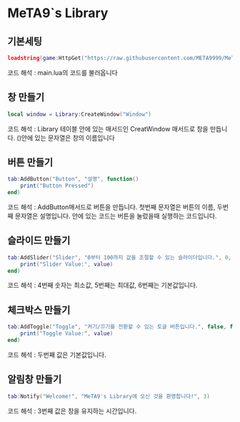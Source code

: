 <!-- Heading -->
# MeTA9`s Library

## 기본세팅
```lua
loadstring(game:HttpGet("https://raw.githubusercontent.com/META9999/MeTA9-Library/refs/heads/main/main.lua"))()
```
코드 해석 : main.lua의 코드를 불러옵니다


## 창 만들기
```lua
local window = Library:CreateWindow("Window")
```
코드 해석 : Library 테이블 안에 있는 매서드인 CreatWindow 매서드로 창을 만듭니다. ()안에 있는 문자열은 창의 이름입니다



## 버튼 만들기
```lua
tab:AddButton("Button", "설명", function()
    print("Button Pressed")
end)
```
코드 해석 : AddButton매서드로 버튼을 만듭니다. 첫번째 문자열은 버튼의 이름, 두번째 문자열은 설명입니다. 안에 있는 코드는 버튼을 눌렀을때 실행하는 코드입니다.


## 슬라이드 만들기

```lua
tab:AddSlider("Slider", "0부터 100까지 값을 조절할 수 있는 슬라이더입니다.", 0, 100, 50, function(value)
    print("Slider Value:", value)
end)
```
코드 해석 : 4번째 숫자는 최소값, 5번째는 최대값, 6번째는 기본값입니다.


## 체크박스 만들기

```lua
tab:AddToggle("Toggle", "켜기/끄기를 전환할 수 있는 토글 버튼입니다.", false, function(value)
    print("Toggle Value:", value)
end)
```
코드  해석 : 두번째 값은 기본값입니다.

## 알림창 만들기

```lua
tab:Notify("Welcome!", "MeTA9's Library에 오신 것을 환영합니다!", 3)
```

코드 해석 : 3번째 값은 창을 유지하는 시간입니다.

